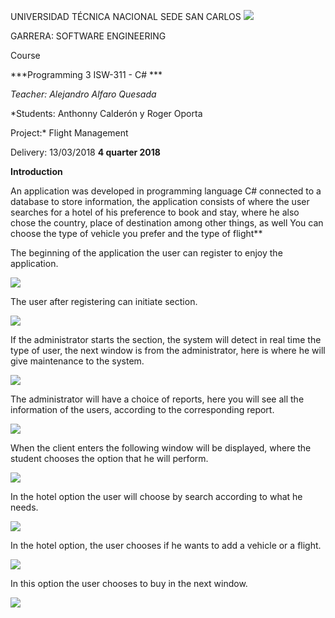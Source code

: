 ﻿UNIVERSIDAD TÉCNICA NACIONAL SEDE SAN CARLOS  ![](https://user-images.githubusercontent.com/31899798/133890121-5e69f238-0839-44cc-aea2-4fe5169f3f2d.png)

GARRERA: SOFTWARE ENGINEERING 

Course

***Programming 3 ISW-311 - C# ***

*Teacher: Alejandro Alfaro Quesada*

*Students: Anthonny Calderón y Roger Oporta

Project:* Flight Management

Delivery: 13/03/2018 **4 quarter 2018**  

**Introduction** 

An  application  was  developed  in  programming  language  C# connected to a database to store information, the application consists of where the user searches for a hotel of his preference to book and stay, where he also chose the country, place of destination among other things, as well You can choose the type of vehicle you prefer and the type of flight** 

The beginning of the application the user can register to enjoy the application. 

![](https://user-images.githubusercontent.com/31899798/133890168-c30d95dd-2c0b-41ff-822c-5c786eff5ef7.jpeg)

The user after registering can initiate section. 

![](https://user-images.githubusercontent.com/31899798/133890181-d20e2e19-326d-4c5b-8861-820e2ce8831c.jpeg)

If the administrator starts the section, the system will detect in real time the type of user, the next window is from the administrator, here is where he will give maintenance to the system. 

![](https://user-images.githubusercontent.com/31899798/133890243-14abdf62-08db-40a6-a0ff-a4552361d875.jpeg)

The administrator will have a choice of reports, here you will see all the information of the users, according to the corresponding report. 

![](https://user-images.githubusercontent.com/31899798/133890253-76d2ab30-7a5e-4c87-a726-5ac75dcd84d0.jpeg)

When the client enters the following window will be displayed, where the student chooses the option that he will perform. 

![](https://user-images.githubusercontent.com/31899798/133890265-dc287573-491c-4e53-984b-82bbed484b67.jpeg)

In the hotel option the user will choose by search according to what he needs. 

![](https://user-images.githubusercontent.com/31899798/133890272-f8950eec-b693-41c7-92de-62d9b27ce3fa.jpeg)

In the hotel option, the user chooses if he wants to add a vehicle or a flight. 

![](https://user-images.githubusercontent.com/31899798/133890281-acfad807-90f1-4b8c-a36c-6947e5fb1c92.jpeg)

In this option the user chooses to buy in the next window. 

![](https://user-images.githubusercontent.com/31899798/133890288-19b47c96-1ec3-48c1-8b7b-c2a2818002c8.png)
